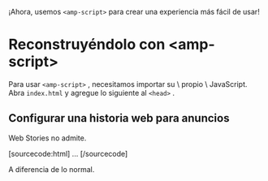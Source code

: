 ¡Ahora, usemos `<amp-script>` para crear una experiencia más fácil de usar!

# Reconstruyéndolo con &lt;amp-script&gt;

Para usar `<amp-script>` , necesitamos importar su \ propio \ JavaScript. Abra `index.html` y agregue lo siguiente al `<head>` .

## Configurar una historia web para anuncios

Web Stories no admite.

[sourcecode:html]
<amp-story>
  <amp-story-auto-ads>
    <script type="application/json">
      {
        "ad-attributes": {
          // ad server configuration
        }
      }
    </script>
  </amp-story-auto-ads>
  <amp-story-page>
  ...
</amp-story>
[/sourcecode]

A diferencia de lo normal.
